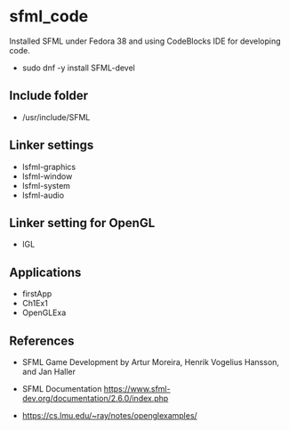 # sfml_code

Installed SFML under Fedora 38 and using CodeBlocks IDE for developing code.

- sudo dnf -y install SFML-devel

## Include folder

- /usr/include/SFML

## Linker settings

- lsfml-graphics
- lsfml-window
- lsfml-system
- lsfml-audio

## Linker setting for OpenGL
- lGL

## Applications

- firstApp
- Ch1Ex1
- OpenGLExa

## References

- SFML Game Development by Artur Moreira, Henrik Vogelius Hansson, and 
Jan Haller

- SFML Documentation https://www.sfml-dev.org/documentation/2.6.0/index.php

- https://cs.lmu.edu/~ray/notes/openglexamples/
  
